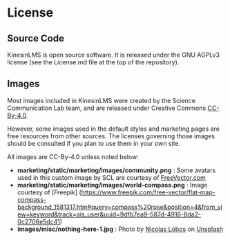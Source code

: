 # License

## Source Code

KinesinLMS is open source software. It is released under the GNU AGPLv3 license (see the License.md file at the top of the repository).

## Images

Most images included in KinesinLMS were created by the Science Communication Lab team, and are released under Creative Commons [CC-By-4.0](https://creativecommons.org/licenses/by/4.0/deed.en).

However, some images used in the default styles and marketing pages are free resources from other sources. The licenses governing those images should be consulted if you plan to use them in your own site.

All images are CC-By-4.0 unless noted below:

- **marketing/static/marketing/images/community.png**  : Some avatars used in this custom image by SCL are courtesy of [FreeVector.com](https://www.freevector.com/people-avatar-icon-collection-40507)
- **marketing/static/marketing/images/world-compass.png** : Image courtesy of [Freepik] (<https://www.freepik.com/free-vector/flat-map-compass-background_1581317.htm#query=compass%20rose&position=4&from_view=keyword&track=ais_user&uuid=9dfb7ea9-587d-4916-8da2-0c2706e5dc41>)
- **images/misc/nothing-here-1.jpg** : Photo by [Nicolas Lobos](https://unsplash.com/@lobosnico) on [Unsplash](https://unsplash.com/photos/person-walking-near-brown-rock-kGtFjYdm7DI)</a>
